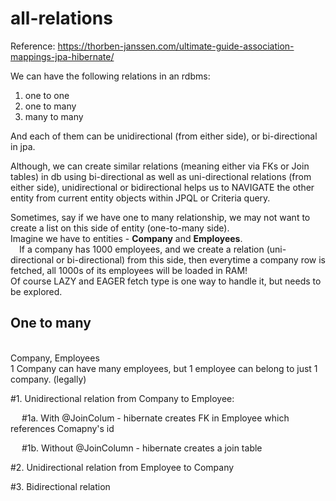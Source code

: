 # all-relations

Reference:
https://thorben-janssen.com/ultimate-guide-association-mappings-jpa-hibernate/

We can have the following relations in an rdbms:
1. one to one
2. one to many
3. many to many

And each of them can be unidirectional (from either side), or bi-directional in jpa.
<br>
<p>
Although, we can create similar relations (meaning either via FKs or Join tables)  in db using bi-directional as well as uni-directional relations (from either side),
unidirectional or bidirectional helps us to NAVIGATE the other entity from current entity objects within JPQL or Criteria query.
</p>
<p>
Sometimes, say if we have one to many relationship, we may not want to create a list on this side of entity (one-to-many side). <br>   
Imagine we have to entities - <b>Company</b> and <b>Employees</b>.<br>
&emsp;If a company has 1000 employees, and we create a relation (uni-directional or bi-directional) from this side,
then everytime a company row is fetched, all 1000s of its employees will be loaded in RAM!
<br>
Of course LAZY and EAGER fetch type is one way to handle it, but needs to be explored.
</p>
<p>
<h2>One to many</h2> <br>
Company, Employees <br>
1 Company can have many employees, but 1 employee can belong to just 1 company. (legally) <br>
</p>

#1. Unidirectional relation from Company to Employee:

&emsp; #1a. With @JoinColum - hibernate creates FK in Employee which references Comapny's id
   
&emsp; #1b. Without @JoinColumn - hibernate creates a join table
   
#2. Unidirectional relation from Employee to Company

#3. Bidirectional relation



